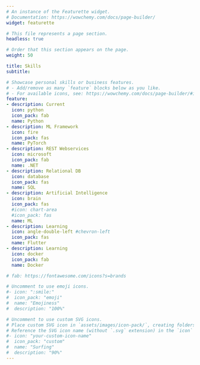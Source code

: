 ```yaml
---
# An instance of the Featurette widget.
# Documentation: https://wowchemy.com/docs/page-builder/
widget: featurette

# This file represents a page section.
headless: true

# Order that this section appears on the page.
weight: 50

title: Skills
subtitle:

# Showcase personal skills or business features.
# - Add/remove as many `feature` blocks below as you like.
# - For available icons, see: https://wowchemy.com/docs/page-builder/#icons
feature:
- description: Current
  icon: python
  icon_pack: fab
  name: Python
- description: ML Framework
  icon: fire
  icon_pack: fas
  name: PyTorch
- description: REST Webservices
  icon: microsoft
  icon_pack: fab
  name: .NET
- description: Relational DB
  icon: database
  icon_pack: fas
  name: SQL
- description: Artificial Intelligence
  icon: brain
  icon_pack: fas
  #icon: chart-area
  #icon_pack: fas
  name: ML
- description: Learning
  icon: angle-double-left #chevron-left
  icon_pack: fas
  name: Flutter
- description: Learning
  icon: docker
  icon_pack: fab
  name: Docker

# fab: https://fontawesome.com/icons?s=brands

# Uncomment to use emoji icons.
#- icon: ":smile:"
#  icon_pack: "emoji"
#  name: "Emojiness"
#  description: "100%"  

# Uncomment to use custom SVG icons.
# Place custom SVG icon in `assets/images/icon-pack/`, creating folders if necessary.
# Reference the SVG icon name (without `.svg` extension) in the `icon` field.
#- icon: "your-custom-icon-name"
#  icon_pack: "custom"
#  name: "Surfing"
#  description: "90%"
---
```

